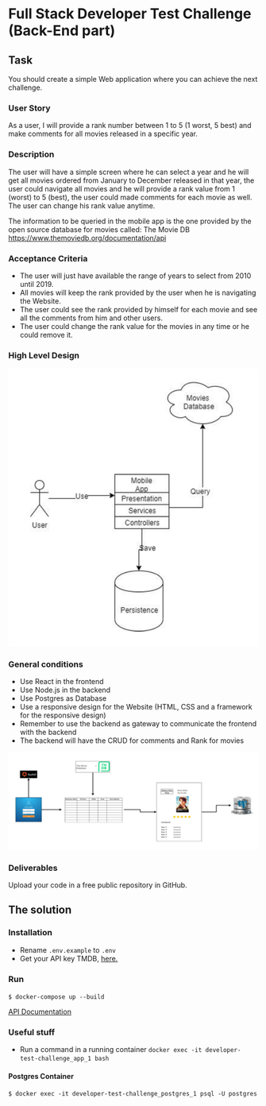 # Full Stack Developer Test Challenge (Back-End part)

## Task

You should create a simple Web application where you can achieve the next challenge.

### User Story

As a user, I will provide a rank number between 1 to 5 (1 worst, 5 best) and make comments for all movies released in a specific year.

### Description

The user will have a simple screen where he can select a year and he will get all movies ordered from January to December released in that year, the user could navigate all movies and he will provide a rank value from 1 (worst) to 5 (best), the user could made comments for each movie as well. The user can change his rank value anytime.

The information to be queried in the mobile app is the one provided by the open source database for movies called: The Movie DB https://www.themoviedb.org/documentation/api

### Acceptance Criteria

- The user will just have available the range of years to select from 2010 until 2019.
- All movies will keep the rank provided by the user when he is navigating the Website.
- The user could see the rank provided by himself for each movie and see all the comments from him and other users.
- The user could change the rank value for the movies in any time or he could remove it.

### High Level Design

![High level design schema](https://raw.githubusercontent.com/petervavro/Developer-Test-Challenge/master/images/developer-test-challenge_High-Level-Design.png)

### General conditions

- Use React in the frontend
- Use Node.js in the backend
- Use Postgres as Database
- Use a responsive design for the Website (HTML, CSS and a framework for the responsive design)
- Remember to use the backend as gateway to communicate the frontend with the backend
- The backend will have the CRUD for comments and Rank for movies

![Application Schema](https://raw.githubusercontent.com/petervavro/Developer-Test-Challenge/master/images/developer-test-challenge_App-Design.png)

### Deliverables

Upload your code in a free public repository in GitHub.

## The solution

### Installation

- Rename `.env.example` to `.env`
- Get your API key TMDB, [here.](https://www.themoviedb.org/settings/api)

### Run

`$ docker-compose up --build`

[API Documentation](https://documenter.getpostman.com/view/3890313/SzYW418v)

### Useful stuff

- Run a command in a running container `docker exec -it developer-test-challenge_app_1 bash`

#### Postgres Container

```
$ docker exec -it developer-test-challenge_postgres_1 psql -U postgres
```
